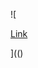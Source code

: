 ![

<a href= ../../../../../../../img/onload/../../\github.com/r89shi/r89shi.github.io/blob/master/teste.js/¼script¾alert(¢XSS¢)¼/script¾ >Link<a>

](()
